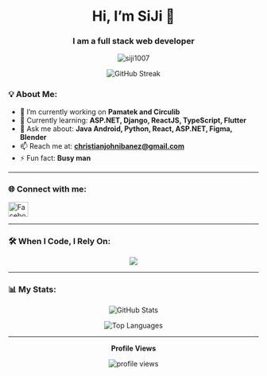 <!-- Header Section -->
<h1 align="center">Hi, I’m SiJi 👋</h1>
<h3 align="center">I am a full stack web developer</h3>

<!-- Profile Views -->
<p align="center">
  <img src="https://komarev.com/ghpvc/?username=siji1007&label=Profile%20views&color=0e75b6&style=flat" alt="siji1007" />
</p>

<!-- Coding Animation (Optional) -->
<p align="center">
  <img src="https://github-readme-streak-stats.herokuapp.com/?user=siji1007&theme=default" alt="GitHub Streak" />
</p>

<!-- About Section -->
### 💡 About Me:
- 🔭 I’m currently working on **Pamatek and Circulib**
- 🌱 Currently learning: **ASP.NET, Django, ReactJS, TypeScript, Flutter**
- 💬 Ask me about: **Java Android, Python, React, ASP.NET, Figma, Blender**
- 📫 Reach me at: **christianjohnibanez@gmail.com**
- ⚡ Fun fact: **Busy man**

---

<!-- Social Links -->
### 🌐 Connect with me:
<p align="left">
  <a href="https://fb.com/cjayzzz.com.ph" target="_blank">
    <img src="https://raw.githubusercontent.com/rahuldkjain/github-profile-readme-generator/master/src/images/icons/Social/facebook.svg" alt="Facebook" height="30" width="40" />
  </a>
</p>

---

<!-- Tools -->
### 🛠️ When I Code, I Rely On:
<p align="center">
  <img src="https://skillicons.dev/icons?i=html,css,javascript,bootstrap,tailwind,typescript,react,angular,java,python,php,django,flask,dotnet,c,cpp,csharp,oracle,mysql,sqlite,mongodb,git,github,docker,figma,vscode,photoshop,illustrator,xd" />
</p>

---

<!-- Stats -->
### 📊 My Stats:
<p align="center">
  <img src="https://github-readme-stats.vercel.app/api?username=siji1007&show_icons=true&theme=default" alt="GitHub Stats" />
</p>

<p align="center">
  <img src="https://github-readme-stats.vercel.app/api/top-langs/?username=siji1007&layout=compact&theme=default" alt="Top Languages" />
</p>



---

<!-- Footer -->
<p align="center">
  <b>Profile Views</b>
</p>
<p align="center">
  <img src="https://komarev.com/ghpvc/?username=siji1007&label=Views&style=flat-square" alt="profile views" />
</p>
